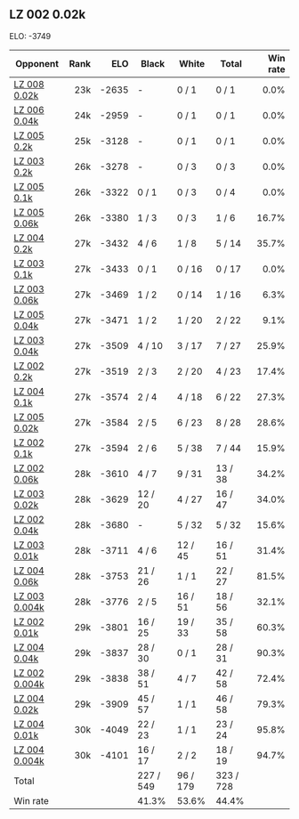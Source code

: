 ## LZ 002 0.02k ##

ELO: -3749

Opponent | Rank | ELO | Black | White | Total | Win rate
---------|-----:|----:|-------|-------|-------|-------:
[LZ 008 0.02k](LZ%20008%200.02k.md) | 23k | -2635 | - | 0 / 1 | 0 / 1 | 0.0%
[LZ 006 0.04k](LZ%20006%200.04k.md) | 24k | -2959 | - | 0 / 1 | 0 / 1 | 0.0%
[LZ 005 0.2k](LZ%20005%200.2k.md) | 25k | -3128 | - | 0 / 1 | 0 / 1 | 0.0%
[LZ 003 0.2k](LZ%20003%200.2k.md) | 26k | -3278 | - | 0 / 3 | 0 / 3 | 0.0%
[LZ 005 0.1k](LZ%20005%200.1k.md) | 26k | -3322 | 0 / 1 | 0 / 3 | 0 / 4 | 0.0%
[LZ 005 0.06k](LZ%20005%200.06k.md) | 26k | -3380 | 1 / 3 | 0 / 3 | 1 / 6 | 16.7%
[LZ 004 0.2k](LZ%20004%200.2k.md) | 27k | -3432 | 4 / 6 | 1 / 8 | 5 / 14 | 35.7%
[LZ 003 0.1k](LZ%20003%200.1k.md) | 27k | -3433 | 0 / 1 | 0 / 16 | 0 / 17 | 0.0%
[LZ 003 0.06k](LZ%20003%200.06k.md) | 27k | -3469 | 1 / 2 | 0 / 14 | 1 / 16 | 6.3%
[LZ 005 0.04k](LZ%20005%200.04k.md) | 27k | -3471 | 1 / 2 | 1 / 20 | 2 / 22 | 9.1%
[LZ 003 0.04k](LZ%20003%200.04k.md) | 27k | -3509 | 4 / 10 | 3 / 17 | 7 / 27 | 25.9%
[LZ 002 0.2k](LZ%20002%200.2k.md) | 27k | -3519 | 2 / 3 | 2 / 20 | 4 / 23 | 17.4%
[LZ 004 0.1k](LZ%20004%200.1k.md) | 27k | -3574 | 2 / 4 | 4 / 18 | 6 / 22 | 27.3%
[LZ 005 0.02k](LZ%20005%200.02k.md) | 27k | -3584 | 2 / 5 | 6 / 23 | 8 / 28 | 28.6%
[LZ 002 0.1k](LZ%20002%200.1k.md) | 27k | -3594 | 2 / 6 | 5 / 38 | 7 / 44 | 15.9%
[LZ 002 0.06k](LZ%20002%200.06k.md) | 28k | -3610 | 4 / 7 | 9 / 31 | 13 / 38 | 34.2%
[LZ 003 0.02k](LZ%20003%200.02k.md) | 28k | -3629 | 12 / 20 | 4 / 27 | 16 / 47 | 34.0%
[LZ 002 0.04k](LZ%20002%200.04k.md) | 28k | -3680 | - | 5 / 32 | 5 / 32 | 15.6%
[LZ 003 0.01k](LZ%20003%200.01k.md) | 28k | -3711 | 4 / 6 | 12 / 45 | 16 / 51 | 31.4%
[LZ 004 0.06k](LZ%20004%200.06k.md) | 28k | -3753 | 21 / 26 | 1 / 1 | 22 / 27 | 81.5%
[LZ 003 0.004k](LZ%20003%200.004k.md) | 28k | -3776 | 2 / 5 | 16 / 51 | 18 / 56 | 32.1%
[LZ 002 0.01k](LZ%20002%200.01k.md) | 29k | -3801 | 16 / 25 | 19 / 33 | 35 / 58 | 60.3%
[LZ 004 0.04k](LZ%20004%200.04k.md) | 29k | -3837 | 28 / 30 | 0 / 1 | 28 / 31 | 90.3%
[LZ 002 0.004k](LZ%20002%200.004k.md) | 29k | -3838 | 38 / 51 | 4 / 7 | 42 / 58 | 72.4%
[LZ 004 0.02k](LZ%20004%200.02k.md) | 29k | -3909 | 45 / 57 | 1 / 1 | 46 / 58 | 79.3%
[LZ 004 0.01k](LZ%20004%200.01k.md) | 30k | -4049 | 22 / 23 | 1 / 1 | 23 / 24 | 95.8%
[LZ 004 0.004k](LZ%20004%200.004k.md) | 30k | -4101 | 16 / 17 | 2 / 2 | 18 / 19 | 94.7%
Total | | | 227 / 549 | 96 / 179 | 323 / 728 | 
Win rate| | | 41.3% | 53.6% | 44.4% | 
